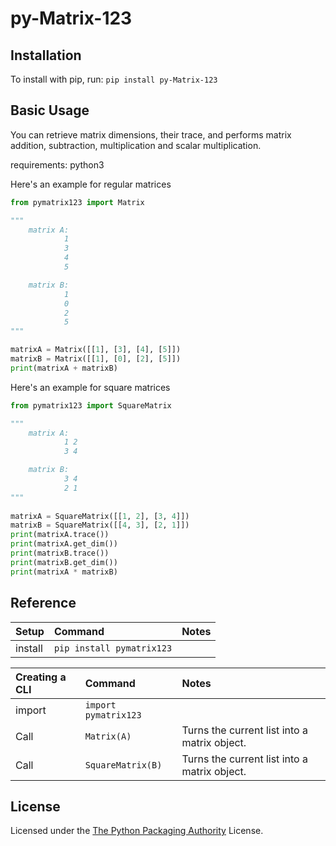 # py-Matrix-123

## Installation

To install with pip, run: `pip install py-Matrix-123`

## Basic Usage
You can retrieve matrix dimensions, their trace, and performs matrix addition, subtraction, multiplication and scalar multiplication.

requirements:
python3

Here's an example for regular matrices

```python
from pymatrix123 import Matrix

"""    
    matrix A:
            1 
            3 
            4
            5

    matrix B:
            1
            0
            2
            5
"""

matrixA = Matrix([[1], [3], [4], [5]])
matrixB = Matrix([[1], [0], [2], [5]])
print(matrixA + matrixB)
```

Here's an example for square matrices

```python
from pymatrix123 import SquareMatrix

"""    
    matrix A:
            1 2
            3 4

    matrix B:
            3 4
            2 1
"""
        
matrixA = SquareMatrix([[1, 2], [3, 4]])
matrixB = SquareMatrix([[4, 3], [2, 1]])
print(matrixA.trace())
print(matrixA.get_dim())
print(matrixB.trace())
print(matrixB.get_dim())
print(matrixA * matrixB)

```

## Reference

| Setup   | Command             | Notes
| :------ | :------------------ | :---------
| install | `pip install pymatrix123`  |

| Creating a CLI | Command                | Notes
| :--------------| :--------------------- | :---------
| import         | `import pymatrix123`          |
| Call           | `Matrix(A)`          | Turns the current list into a matrix object.
| Call           | `SquareMatrix(B)` | Turns the current list into a matrix object.


## License

Licensed under the
[The Python Packaging Authority](pymatrix123/license.txt) License.